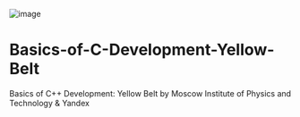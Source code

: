 ![image](https://user-images.githubusercontent.com/116509590/197410122-abfd198a-e8a2-48f6-9fdf-98e7b902d5f3.png)

# Basics-of-C-Development-Yellow-Belt
Basics of C++ Development: Yellow Belt by Moscow Institute of Physics and Technology &amp; Yandex
